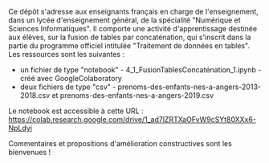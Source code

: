 Ce dépôt s'adresse aux enseignants français en charge de l'enseignement, dans un lycée d'enseignement général, de la spécialité "Numérique et Sciences Informatiques".
Il comporte une activité d'apprentissage destinée aux élèves, sur la fusion de tables par concaténation, qui s'inscrit dans la partie du programme officiel intitulée "Traitement de données en tables".
Les ressources sont les suivantes : 
 * un fichier de type "notebook" - 4_1_FusionTablesConcaténation_1.ipynb - créé avec GoogleColaboratory
 * deux fichiers de type "csv" - prenoms-des-enfants-nes-a-angers-2013-2018.csv et prenoms-des-enfants-nes-a-angers-2019.csv
 
 Le notebook est accessible à cette URL : https://colab.research.google.com/drive/1_ad7lZRTXaOFvW9cSYt80XXx6-NpLdyi
 
Commentaires et propositions d'amélioration constructives sont les bienvenues !
